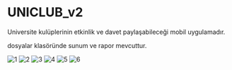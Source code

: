 # UNICLUB_v2

Universite kulüplerinin etkinlik ve davet paylaşabileceği mobil uygulamadır. 

dosyalar klasöründe sunum ve rapor mevcuttur.

![1](https://user-images.githubusercontent.com/50082041/118406331-47b64d00-b684-11eb-9a25-89342f30cb34.png)
![2](https://user-images.githubusercontent.com/50082041/118406390-8f3cd900-b684-11eb-8132-780a43f8016c.png)
![3](https://user-images.githubusercontent.com/50082041/118406393-92d06000-b684-11eb-83db-488edaf470ec.png)
![4](https://user-images.githubusercontent.com/50082041/118406395-949a2380-b684-11eb-96be-3333636cc036.png)
![5](https://user-images.githubusercontent.com/50082041/118406397-95cb5080-b684-11eb-96f6-9501275effdc.png)
![6](https://user-images.githubusercontent.com/50082041/118406400-97951400-b684-11eb-8f21-d5200108eab0.png)
